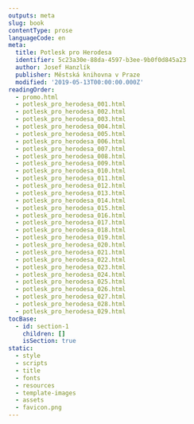 ```yaml
---
outputs: meta
slug: book
contentType: prose
languageCode: en
meta:
  title: Potlesk pro Herodesa
  identifier: 5c23a30e-88da-4597-b3ee-9b0f0d845a23
  author: Josef Hanzlík
  publisher: Městská knihovna v Praze
  modified: '2019-05-13T00:00:00.000Z'
readingOrder:
  - promo.html
  - potlesk_pro_herodesa_001.html
  - potlesk_pro_herodesa_002.html
  - potlesk_pro_herodesa_003.html
  - potlesk_pro_herodesa_004.html
  - potlesk_pro_herodesa_005.html
  - potlesk_pro_herodesa_006.html
  - potlesk_pro_herodesa_007.html
  - potlesk_pro_herodesa_008.html
  - potlesk_pro_herodesa_009.html
  - potlesk_pro_herodesa_010.html
  - potlesk_pro_herodesa_011.html
  - potlesk_pro_herodesa_012.html
  - potlesk_pro_herodesa_013.html
  - potlesk_pro_herodesa_014.html
  - potlesk_pro_herodesa_015.html
  - potlesk_pro_herodesa_016.html
  - potlesk_pro_herodesa_017.html
  - potlesk_pro_herodesa_018.html
  - potlesk_pro_herodesa_019.html
  - potlesk_pro_herodesa_020.html
  - potlesk_pro_herodesa_021.html
  - potlesk_pro_herodesa_022.html
  - potlesk_pro_herodesa_023.html
  - potlesk_pro_herodesa_024.html
  - potlesk_pro_herodesa_025.html
  - potlesk_pro_herodesa_026.html
  - potlesk_pro_herodesa_027.html
  - potlesk_pro_herodesa_028.html
  - potlesk_pro_herodesa_029.html
tocBase:
  - id: section-1
    children: []
    isSection: true
static:
  - style
  - scripts
  - title
  - fonts
  - resources
  - template-images
  - assets
  - favicon.png
---
```

